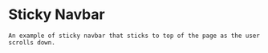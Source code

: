 # Sticky Navbar

    An example of sticky navbar that sticks to top of the page as the user scrolls down.

